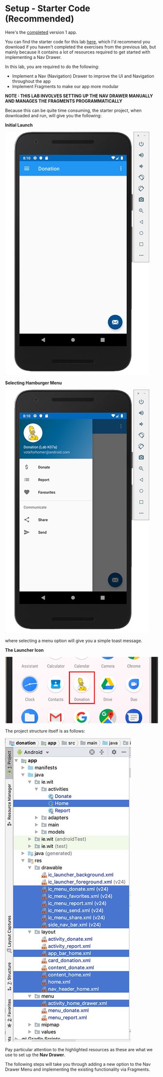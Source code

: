 # Setup - Starter Code (Recommended)

Here's the [completed](archives/donation-v1-complete.zip) version 1 app.

You can find the starter code for this lab [here](archives/donation-v2-start.zip), which I'd recommend you download if you haven't completed the exercises from the previous lab, but mainly because it contains a lot of resources required to get started with implementing a Nav Drawer.

In this lab, you are required to do the following:

- Implement a Nav (Navigation) Drawer to improve the UI and Navigation throughout the app
- Implement Fragments to make our app more modular

**NOTE : THIS LAB INVOLVES SETTING UP THE NAV DRAWER MANUALLY AND MANAGES THE FRAGMENTS PROGRAMMATICALLY**

Because this can be quite time consuming, the starter project, when downloaded and run, will give you the following:

**Initial Launch**

![](img/k07as101.png)


**Selecting Hamburger Menu**

![](img/k07as102.png)

where selecting a menu option will give you a simple toast message.

**The Launcher Icon**

![](img/k07as103.png)


The project structure itself is as follows:

![](img/k07as104.png)

Pay particular attention to the highlighted resources as these are what we use to set up the **Nav Drawer**.

The following steps will take you through adding a new option to the Nav Drawer Menu and implementing the existing functionality via Fragments.
